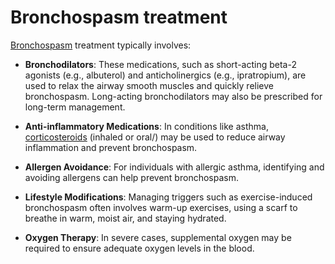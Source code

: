 [//]: # (
source: gpt-3 + jph editing
tags: treatments
)

# Bronchospasm treatment

[Bronchospasm](../bronchospasm/) treatment typically involves:

* **Bronchodilators**: These medications, such as short-acting beta-2 agonists (e.g., albuterol) and anticholinergics (e.g., ipratropium), are used to relax the airway smooth muscles and quickly relieve bronchospasm. Long-acting bronchodilators may also be prescribed for long-term management.

* **Anti-inflammatory Medications**: In conditions like asthma, [corticosteroids](../corticosteroids/) (inhaled or oral/) may be used to reduce airway inflammation and prevent bronchospasm.

* **Allergen Avoidance**: For individuals with allergic asthma, identifying and avoiding allergens can help prevent bronchospasm.

* **Lifestyle Modifications**: Managing triggers such as exercise-induced bronchospasm often involves warm-up exercises, using a scarf to breathe in warm, moist air, and staying hydrated.

* **Oxygen Therapy**: In severe cases, supplemental oxygen may be required to ensure adequate oxygen levels in the blood.

